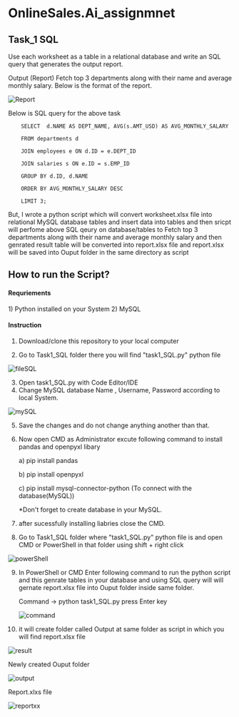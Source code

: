# OnlineSales.Ai_assignmnet
<h2>Task_1 SQL</h2>

Use each worksheet as a table in a relational database and write an SQL query that generates the output report.

Output (Report)
Fetch top 3 departments along with their name and average monthly salary. Below is the format of the report.

![Report](https://github.com/SohamDoshi/OnlineSales.Ai_assignmnet/assets/106314995/4785608a-6acd-44b5-9f15-43039a82498a)


Below is SQL query for the above task


        SELECT  d.NAME AS DEPT_NAME, AVG(s.AMT_USD) AS AVG_MONTHLY_SALARY

        FROM departments d
        
        JOIN employees e ON d.ID = e.DEPT_ID
        
        JOIN salaries s ON e.ID = s.EMP_ID
        
        GROUP BY d.ID, d.NAME
        
        ORDER BY AVG_MONTHLY_SALARY DESC
        
        LIMIT 3;
        
        
But, I wrote a python script which will convert worksheet.xlsx file into relational MySQL database tables
and insert data into tables
and then sricpt will perfome above SQL qeury on database/tables to Fetch top 3 departments along with their name and average monthly salary
and then genrated result table will be converted into report.xlsx file and report.xlsx will be saved into Ouput folder in the same directory as script

<h2>How to run the Script?</h2>

<h4>Requriements</h4>
 1) Python installed on your System
 2) MySQL

<h4>Instruction</h4>

1) Download/clone this repository to your local computer

2) Go to Task1_SQL folder there you will find "task1_SQL.py" python file

![fileSQL](https://github.com/SohamDoshi/OnlineSales.Ai_assignmnet/assets/106314995/e82bd6b2-cf0c-413d-a04b-01519d0b0a50)

3) Open task1_SQL.py with Code Editor/IDE 
4) Change MySQL database Name , Username, Password according to local System.

![mySQL](https://github.com/SohamDoshi/OnlineSales.Ai_assignmnet/assets/106314995/4071b26a-c23e-4d5a-bace-a56ea1248895)

5) Save the changes and do not change anything another than that.
6) Now open CMD as Administrator excute following command to install pandas and openpyxl libary
   
    a) pip install pandas
    
    b) pip install openpyxl
    
    c) pip install mysql-connector-python (To connect with the database(MySQL))
    
    *Don't forget to create database in your MySQL.

7) after sucessfully installing liabries close the CMD.
8) Go to Task1_SQL folder where "task1_SQL.py" python file is and open CMD or PowerShell in that folder using shift + right click

![powerShell](https://github.com/SohamDoshi/OnlineSales.Ai_assignmnet/assets/106314995/576801bb-b534-4dd9-9604-d70ac59b7b95)

9) In PowerShell or CMD Enter following command to run the python script and this genrate tables in your database and using
   SQL query will will gernate report.xlsx file into Ouput folder inside same folder.
   
   Command -> python task1_SQL.py
   press Enter key
   
   ![command](https://github.com/SohamDoshi/OnlineSales.Ai_assignmnet/assets/106314995/a3377d52-adf9-4b89-9609-6a092747b917)

10) it will create folder called Output at same folder as script in which you will find report.xlsx file

![result](https://github.com/SohamDoshi/OnlineSales.Ai_assignmnet/assets/106314995/25c86a77-ceb6-4cbc-996e-1ce3f764d476)

Newly created Ouput folder

![output](https://github.com/SohamDoshi/OnlineSales.Ai_assignmnet/assets/106314995/d02ef4d2-21e1-4ffe-a81b-2a4b08f7e2cc)

Report.xlxs file

![reportxx](https://github.com/SohamDoshi/OnlineSales.Ai_assignmnet/assets/106314995/5fecac08-43f2-4100-8c10-f56e85759ec0)


